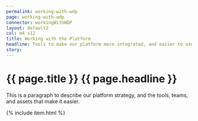 ```yaml
---
permalink: working-with-wdp
page: working-with-wdp
connector: workingWithWDP
layout: default2
col: m4 s12
title: Working with the Platform
headline: Tools to make our platform more integrated, and easier to use.
story: 
---
```


# <span>{{ page.title }}</span> {{ page.headline }}

This is a paragraph to describe our platform strategy, and the tools, teams, and assets that make it easier.

{% include item.html %}



